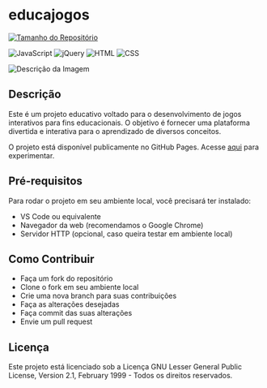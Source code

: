 # educajogos

[![Tamanho do Repositório](26.8MB)]()

![JavaScript](https://img.shields.io/badge/-JavaScript-yellow)
![jQuery](https://img.shields.io/badge/-jQuery-blue)
![HTML](https://img.shields.io/badge/-HTML-orange)
![CSS](https://img.shields.io/badge/-CSS-green)

![Descrição da Imagem](./homepage.webp)

## Descrição

Este é um projeto educativo voltado para o desenvolvimento de jogos interativos para fins educacionais. O objetivo é fornecer uma plataforma divertida e interativa para o aprendizado de diversos conceitos.

O projeto está disponível publicamente no GitHub Pages. Acesse [aqui](https://sandroschutt.github.io/educajogos) para experimentar.

## Pré-requisitos

Para rodar o projeto em seu ambiente local, você precisará ter instalado:
- VS Code ou equivalente
- Navegador da web (recomendamos o Google Chrome)
- Servidor HTTP (opcional, caso queira testar em ambiente local)

## Como Contribuir

- Faça um fork do repositório
- Clone o fork em seu ambiente local
- Crie uma nova branch para suas contribuições
- Faça as alterações desejadas
- Faça commit das suas alterações
- Envie um pull request

## Licença

Este projeto está licenciado sob a Licença GNU Lesser General Public License, Version 2.1, February 1999 - Todos os direitos reservados.

